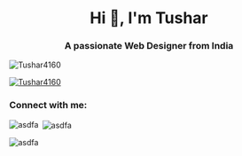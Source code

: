 <h1 align="center">Hi 👋, I'm Tushar</h1>
<h3 align="center">A passionate Web Designer from India</h3>

<p align="left"> <img src="https://komarev.com/ghpvc/?username=Tushar4160&label=Profile%20views&color=0e75b6&style=flat" alt="Tushar4160" /> </p>

<p align="left"> <a href="https://github.com/ryo-ma/github-profile-trophy"><img src="https://github-profile-trophy.vercel.app/?username=Tushar4160" alt="Tushar4160" /></a> </p>

<h3 align="left">Connect with me:</h3>
<p align="left">
</p>

<p><img align="left" src="https://github-readme-stats.vercel.app/api/top-langs?username=asdfa&show_icons=true&locale=en&layout=compact" alt="asdfa" /></p>

<p>&nbsp;<img align="center" src="https://github-readme-stats.vercel.app/api?username=asdfa&show_icons=true&locale=en" alt="asdfa" /></p>

<p><img align="center" src="https://github-readme-streak-stats.herokuapp.com/?user=asdfa&" alt="asdfa" /></p>
